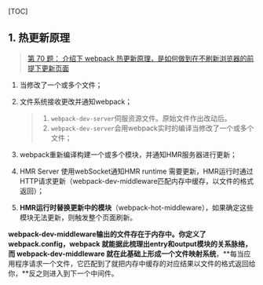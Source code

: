 [TOC]

## 1. 热更新原理
> [第 70 题： 介绍下 webpack 热更新原理，是如何做到在不刷新浏览器的前提下更新页面](https://github.com/Advanced-Frontend/Daily-Interview-Question/issues/118)

1. 当修改了一个或多个文件；

2. 文件系统接收更改并通知webpack；

   > 1. `webpack-dev-server`伺服资源文件。原始文件作出改动后。
   > 2. `webpack-dev-server`会用webpack实时的编译当修改了一个或多个文件；

3. webpack重新编译构建一个或多个模块，并通知HMR服务器进行更新；

4. HMR Server 使用webSocket通知HMR runtime 需要更新，HMR运行时通过HTTP请求更新（webpack-dev-middleware匹配内存中缓存，以文件的格式返回）；

5. **HMR运行时替换更新中的模块**（webpack-hot-middleware），如果确定这些模块无法更新，则触发整个页面刷新。





**webpack-dev-middleware输出的文件存在于内存中。**你定义了 webpack.config，webpack 就能据此梳理出entry和output模块的关系脉络，而 webpack-dev-middleware 就在此基础上**形成一个文件映射系统**，**每当应用程序请求一个文件，它匹配到了就把内存中缓存的对应结果以文件的格式返回给你，**反之则进入到下一个中间件。